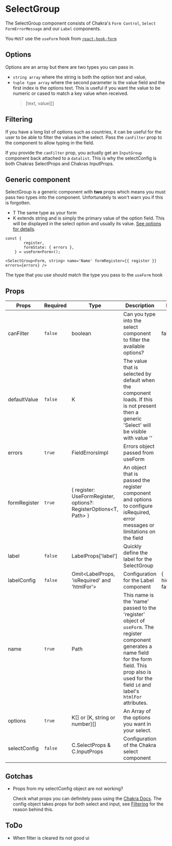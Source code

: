 # SelectGroup

The SelectGroup component consists of Chakra's `Form Control`, `Select` `FormErrorMessage` and our `Label` components.

You `MUST` use the `useForm` hook from [`react-hook-form`](https://react-hook-form.com/docs/useform)

## Options

Options are an array but there are two types you can pass in.

-   `string array` where the string is both the option text and value,
-   `tuple type array` where the second parameter is the value field and the first index is the options text. This is useful if you want the value to be numeric or cased to match a key value when received.
    > [text, value][]

## Filtering

If you have a long list of options such as countries, it can be useful for the user to be able to filter the values in the select. Pass the `canFilter` prop to the component to allow typing in the field.

If you provide the `canFilter` prop, you actually get an `InputGroup` component back attached to a `datalist`. This is why the selectConfig is both Chakras SelectProps and Chakras InputProps.

## Generic component

SelectGroup is a generic component with **two** props which means you must pass two types into the component. Unfortunately ts won't warn you if this is forgotten.

-   T The same type as your form
-   K extends string and is simply the primary value of the option field. This will be displayed in the select option and usually its value. [See options for details](#options).

```
const {
        register,
        formState: { errors },
    } = useForm<Form>();
```

```
<SelectGroup<Form, string> name='Name' formRegister={{ register }} errors={errors} />
```

The type that you use should match the type you pass to the `useForm` hook

## Props

| Props        | Required | Type                                                                    | Description                                                                                                                                                                                                         | Default              |
| ------------ | -------- | ----------------------------------------------------------------------- | ------------------------------------------------------------------------------------------------------------------------------------------------------------------------------------------------------------------- | -------------------- |
| canFilter    | `false`  | boolean                                                                 | Can you type into the select component to filter the available options?                                                                                                                                             | false                |
| defaultValue | `false`  | K                                                                       | The value that is selected by default when the component loads. If this is not present then a generic 'Select' will be visible with value ''                                                                        |                      |
| errors       | `true`   | FieldErrorsImpl<T>                                                      | Errors object passed from useForm                                                                                                                                                                                   |                      |
| formRegister | `true`   | { register: UseFormRegister<T>, options?: RegisterOptions<T, Path<T>> } | An object that is passed the register component and options to configure isRequired, error messages or limitations on the field                                                                                     |                      |
| label        | `false`  | LabelProps['label']                                                     | Quickly define the label for the SelectGroup                                                                                                                                                                        |                      |
| labelConfig  | `false`  | Omit<LabelProps, 'isRequired' and 'htmlFor'>                            | Configuration for the Label component                                                                                                                                                                               | { hideBadge: false } |
| name         | `true`   | Path<T>                                                                 | This name is the 'name' passed to the 'register' object of `useForm`. The register component generates a name field for the form field. This prop also is used for the field `id` and label's `htmlFor` attributes. |                      |
| options      | `true`   | K[] or [K, string or number][]                                          | An Array of the options you want in your select.                                                                                                                                                                    |                      |
| selectConfig | `false`  | C.SelectProps & C.InputProps                                            | Configuration of the Chakra select component                                                                                                                                                                        |                      |

## Gotchas

-   Props from my selectConfig object are not working?

    Check what props you can definitely pass using the [Chakra Docs](https://chakra-ui.com/docs/components/select/usage). The config object takes props for both select and input, see [Filtering](#filtering) for the reason behind this.

## ToDo

-   When filter is cleared its not good ui
